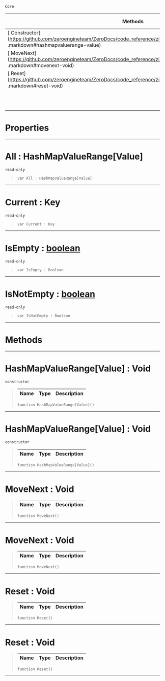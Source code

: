  `Core`

|Methods|Properties|Base Classes|Derived Classes|
|---|---|---|---|
|[ Constructor](https://github.com/zeroengineteam/ZeroDocs/code_reference/zilch_base_types/hashmapvaluerange_value .markdown#hashmapvaluerange-value)|[ All](https://github.com/zeroengineteam/ZeroDocs/code_reference/zilch_base_types/hashmapvaluerange_value .markdown#all-zero-engine-document)| | |
|[ MoveNext](https://github.com/zeroengineteam/ZeroDocs/code_reference/zilch_base_types/hashmapvaluerange_value .markdown#movenext-void)|[ Current](https://github.com/zeroengineteam/ZeroDocs/code_reference/zilch_base_types/hashmapvaluerange_value .markdown#current-key)| | |
|[ Reset](https://github.com/zeroengineteam/ZeroDocs/code_reference/zilch_base_types/hashmapvaluerange_value .markdown#reset-void)|[ IsEmpty](https://github.com/zeroengineteam/ZeroDocs/code_reference/zilch_base_types/hashmapvaluerange_value .markdown#isempty-zero-engine-docu)| | |
| |[ IsNotEmpty](https://github.com/zeroengineteam/ZeroDocs/code_reference/zilch_base_types/hashmapvaluerange_value .markdown#isnotempty-zero-engine-d)| | |


 #  Properties


---  
 #  All : HashMapValueRange[Value]

 `read-only`

> 
> ``` lang=cpp, name=Zilch
> var All : HashMapValueRange[Value]


---  
 #  Current : Key

 `read-only`

> 
> ``` lang=cpp, name=Zilch
> var Current : Key


---  
 #  IsEmpty : [boolean](https://github.com/zeroengineteam/ZeroDocs/code_reference/zilch_base_types/boolean.markdown)

 `read-only`

> 
> ``` lang=cpp, name=Zilch
> var IsEmpty : Boolean


---  
 #  IsNotEmpty : [boolean](https://github.com/zeroengineteam/ZeroDocs/code_reference/zilch_base_types/boolean.markdown)

 `read-only`

> 
> ``` lang=cpp, name=Zilch
> var IsNotEmpty : Boolean


---  
 #  Methods


---  
 #  HashMapValueRange[Value] : Void

 `constructor`

> 
> |Name|Type|Description|
> |---|---|---|
> ``` lang=cpp, name=Zilch
> function HashMapValueRange[Value]()
> ``` 


---  
 #  HashMapValueRange[Value] : Void

 `constructor`

> 
> |Name|Type|Description|
> |---|---|---|
> ``` lang=cpp, name=Zilch
> function HashMapValueRange[Value]()
> ``` 


---  
 #  MoveNext : Void

> 
> |Name|Type|Description|
> |---|---|---|
> ``` lang=cpp, name=Zilch
> function MoveNext()
> ``` 


---  
 #  MoveNext : Void

> 
> |Name|Type|Description|
> |---|---|---|
> ``` lang=cpp, name=Zilch
> function MoveNext()
> ``` 


---  
 #  Reset : Void

> 
> |Name|Type|Description|
> |---|---|---|
> ``` lang=cpp, name=Zilch
> function Reset()
> ``` 


---  
 #  Reset : Void

> 
> |Name|Type|Description|
> |---|---|---|
> ``` lang=cpp, name=Zilch
> function Reset()
> ``` 


---  
 

 
